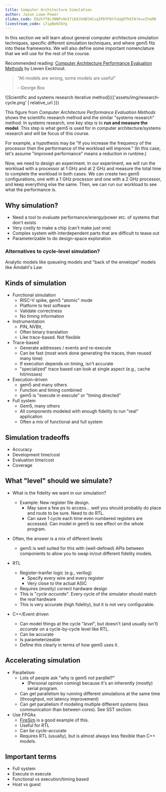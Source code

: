 ```yaml
---
title: Computer Architecture Simulation
author: Jason Lowe-Power
slides_code: EQzh7f8i3NNPv9nIfib9JX4BlHCsqIPDfFBtfuUgOThbTA?e=vZteRN
livestream_code: i7ipNe0JGYg
---
```


In this section we will learn about general computer architecture simulation techniques, specific different simulation techniques, and where gem5 fits into these frameworks.
We will also define some important nomenclature that we will use for the rest of the course.

Recommended reading: [Computer Architecture Performance Evaluation Methods](https://doi.org/10.2200/S00273ED1V01Y201006CAC010) by Lieven Eeckhout.

> "All models are wrong, some models are useful"
>
> \- George Box

![Scientific and systems research iterative method]({{'assets/img/research-cycle.png' | relative_url }})

This figure from *Computer Architecture Performance Evaluation Methods* shows the scientific research method and the similar "systems research" method.
In systems research, one key step is to **run and measure the model**.
This step is what gem5 is used for in computer architecture/systems research and will be focus of this course.

For example, a hypothesis may be "If you increase the frequency of the processor then the performance of the workload will improve."
(In this case, let's assume "improved performance" means a reduction in runtime.)

Now, we need to design an experiment.
In our experiment, we will run the workload with a processor at 1 GHz and at 2 GHz and measure the total time to complete the workload in both cases.
We can create two gem5 configurations, one with a 1 GHz processor and one with a 2 GHz processor, and keep everything else the same.
Then, we can run our workload to see what the performance is.

## Why simulation?

- Need a tool to evaluate performance/energy/power etc. of systems that don't exists
- Very costly to make a chip (can't make just one)
- Complex system with interdependent parts that are difficult to tease out
- Parameterizable to do design-space exploration

### Alternatives to cycle-level simulation?

Analytic models like queueing models and "back of the envelope" models like Amdahl's Law

## Kinds of simulation

- Functional simulation
  - RISC-V spike, gem5 "atomic" mode
  - Platform to test software
  - Validate correctness
  - No timing information
- Instrumentation
  - PIN, NVBit,
  - Often binary translation
  - Like trace-based. Not flexible
- Trace-based
  - Generate addresses / events and re-execute
  - Can be fast (most work done generating the traces, then reused many time)
  - If execution depends on timing, isn't accurate
  - "specialized" trace based can look at single aspect (e.g., cache hit/misses)
- Execution-driven
  - gem5 and many others
  - Function and timing combined
  - gem5 is "execute in execute" or "timing directed"
- Full system
  - Gem5, many others
  - All components modeled with enough fidelity to run "real" application
  - Often a mix of functional and full system

## Simulation tradeoffs

- Accuracy
- Development time/cost
- Evaluation time/cost
- Coverage

## What "level" should we simulate?

- What is the fidelity we want in our simulation?
  - Example: New register file design.
    - May save a few ps to access... well you should probably do place and route to be sure. Need to do RTL.
    - Can save 1 cycle each time even numbered registers are accessed. Can model in gem5 to see effect on the whole program.
- Often, the answer is a mix of different levels
  - gem5 is well suited for this with (well-defined) APIs between components to allow you to swap in/out different fidelity models.

- RTL
  - Register-tranfer logic (e.g., verilog)
    - Specify every wire and every register
    - Very close to the actual ASIC
  - Requires (mostly) correct hardware design
  - This is "*cycle accurate*". Every cycle of the simulator should match the *real* hardware
  - This is very accurate (high fidelity), but it is not very configurable.
- C++/Event driven
  - Can model things at the cycle "*level*", but doesn't (and usually isn't) *accurate* on a cycle-by-cycle level like RTL.
  - Can be accurate
  - Is parameterizeable
  - Define this clearly in terms of how gem5 uses it.

## Accelerating simulation

- Parallelism
  - Lots of people ask "why is gem5 not parallel?"
    - (Personal opinion coming) because it's an inherently (mostly) serial program.
  - Can get parallelism by running different simulations at the same time (throughput, not latency improvement)
  - Can get parallelism if modeling multiple different systems (less communication than between cores). See SST section.
- Use FPGAs
  - [FireSim](https://fires.im/) is a good example of this.
  - Useful for RTL
  - Can be cycle-accurate
  - Requires RTL (usually), but is almost always less flexible than C++ models.

## Important terms

- Full system
- Execute in execute
- Functional vs execution/timing based
- Host vs guest
